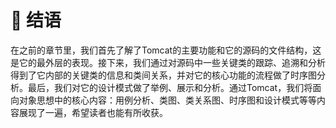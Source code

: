 # 🥳 结语

在之前的章节里，我们首先了解了Tomcat的主要功能和它的源码的文件结构，这是它的最外层的表现。接下来，我们通过对源码中一些关键类的跟踪、追溯和分析得到了它内部的关键类的信息和类间关系，并对它的核心功能的流程做了时序图分析。最后，我们对它的设计模式做了举例、展示和分析。通过Tomcat，我们将面向对象思想中的核心内容：用例分析、类图、类关系图、时序图和设计模式等等内容展现了一遍，希望读者也能有所收获。
